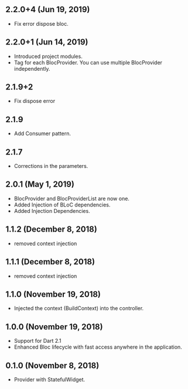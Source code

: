 ## 2.2.0+4 (Jun 19, 2019)
- Fix error dispose bloc.

## 2.2.0+1 (Jun 14, 2019)
- Introduced project modules.
- Tag for each BlocProvider. You can use multiple BlocProvider independently.

## 2.1.9+2
- Fix dispose error

## 2.1.9
- Add Consumer pattern.

## 2.1.7
- Corrections in the parameters.

## 2.0.1 (May 1, 2019)
- BlocProvider and BlocProviderList are now one.
- Added Injection of BLoC dependencies.
- Added Injection Dependencies.

## 1.1.2 (December 8, 2018)
- removed context injection

## 1.1.1 (December 8, 2018)
- removed context injection

## 1.1.0 (November 19, 2018)
- Injected the context (BuildContext) into the controller.

## 1.0.0 (November 19, 2018)
- Support for Dart 2.1
- Enhanced Bloc lifecycle with fast access anywhere in the application.

## 0.1.0 (November 8, 2018)
- Provider with StatefulWidget.